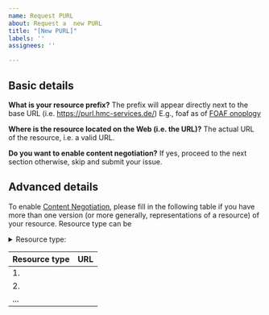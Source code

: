 ```yaml
---
name: Request PURL
about: Request a  new PURL
title: "[New PURL]"
labels: ''
assignees: ''

---
```


## Basic details
**What is your resource prefix?**
The prefix will appear directly next to the base URL (i.e. https://purl.hmc-services.de/)
E.g., foaf as of [FOAF onoplogy](http://xmlns.com/foaf/spec/) 

**Where is the resource located on the Web (i.e. the URL)?**
The actual URL of the resource, i.e. a valid URL.

**Do you want to enable content negotiation?**
If yes, proceed to the next section otherwise, skip and submit your issue.

## Advanced details
To enable [Content Negotiation](https://en.wikipedia.org/wiki/Content_negotiation), please fill in the following table if you have more than one version  (or more generally, representations of a resource) of your resource. Resource type can be

<details>
<summary>Resource type:</summary>
<br>
Can be one of the following: 
<ul>
     <li> RDF/XML</li>
     <li> TTL</li>
     <li> OWL</li>
     <li> N-triples</li>
     <li> N3</li>
     <li> HTML</li>
</ul>
</details>
 
| Resource type     | URL |
| ---      | ---       |
| 1.          |          |
|  2.        |         |
|  ...        |         |
